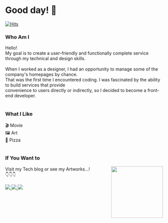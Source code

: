 <h1>Good day! 👋</h1>

[![Hits](https://hits.seeyoufarm.com/api/count/incr/badge.svg?url=https%3A%2F%2Fgithub.com%2Fhaesoo9410&count_bg=%23EB8B10&title_bg=%23684327&icon=&icon_color=%23E7E7E7&title=VISIT&edge_flat=false)](https://github.com/BangBang-e)

<h3>Who Am I</h3>
 Hello!<br>
 My goal is to create a user-friendly and functionally complete service through my technical and design skills.<br>
 <br>
 When I worked as a designer, I had an opportunity to manage some of the company's homepages by chance.<br>
 That was the first time I encountered coding. I was fascinated by the ability to build services that provide<br>
 convenience to users directly or indirectly, so I decided to become a front-end developer.<br>
<br>

<h3>What I Like</h3>
 🎬 Movie<br>
 🖼️ Art<br>
 🍕 Pizza<br>
<br>

<h3>If You Want to</h3>
<img align='right' src="https://github-readme-stats.vercel.app/api?username=bangbang-e" height="165">
 Visit my Tech blog or see my Artworks...!<br>
 👇👇👇<br>
<br>
<a href="https://bangbang-e.oopy.io/" title="Tech Blog" target="_blank">
<img src="https://img.shields.io/badge/Tech%20blog-black?style=flat-square&logo=Notion&logoColor=white"/>
</a>
<a href="https://www.instagram.com/0oosett_toy" title="Instagram" target="_blank">
<img src="https://img.shields.io/badge/Instagram-E4405F?style=flat-square&logo=Instagram&logoColor=white"/>
</a> 
<a href="mailto:youngjae7133@gmail.com" title="G-mail" target="_blank">
<img src="https://img.shields.io/badge/Gmail-D14836?style=flat-square&logo=Gmail&logoColor=white"/>
</a>

